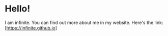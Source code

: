 # Hello!

I am infinite. You can find out more about me in my website. Here's the link: [https://infinite.github.io]
